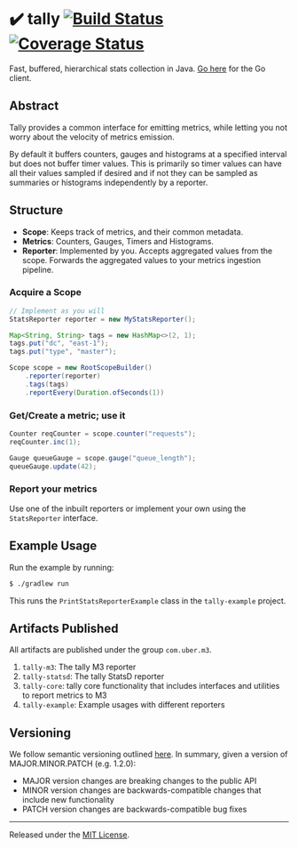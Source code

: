 # :heavy_check_mark: tally [![Build Status][ci-img]][ci] [![Coverage Status][cov-img]][cov]

Fast, buffered, hierarchical stats collection in Java. [Go here](https://github.com/uber-go/tally) for the Go client.

## Abstract

Tally provides a common interface for emitting metrics, while letting you not worry about the velocity of metrics emission.

By default it buffers counters, gauges and histograms at a specified interval but does not buffer timer values.  This is primarily so timer values can have all their values sampled if desired and if not they can be sampled as summaries or histograms independently by a reporter.

## Structure

- **Scope**: Keeps track of metrics, and their common metadata.
- **Metrics**: Counters, Gauges, Timers and Histograms.
- **Reporter**: Implemented by you. Accepts aggregated values from the scope. Forwards the aggregated values to your metrics ingestion pipeline.

### Acquire a Scope

```java
// Implement as you will
StatsReporter reporter = new MyStatsReporter();

Map<String, String> tags = new HashMap<>(2, 1);
tags.put("dc", "east-1");
tags.put("type", "master");

Scope scope = new RootScopeBuilder()
    .reporter(reporter)
    .tags(tags)
    .reportEvery(Duration.ofSeconds(1))
```

### Get/Create a metric; use it
```java
Counter reqCounter = scope.counter("requests");
reqCounter.inc(1);

Gauge queueGauge = scope.gauge("queue_length");
queueGauge.update(42);
```

### Report your metrics

Use one of the inbuilt reporters or implement your own using the `StatsReporter` interface.

## Example Usage

Run the example by running:
```bash
$ ./gradlew run
```
This runs the `PrintStatsReporterExample` class in the `tally-example` project.

## Artifacts Published

All artifacts are published under the group `com.uber.m3`.

1. `tally-m3`: The tally M3 reporter
1. `tally-statsd`: The tally StatsD reporter
1. `tally-core`: tally core functionality that includes interfaces and utilities to report metrics to M3
1. `tally-example`: Example usages with different reporters

## Versioning
We follow semantic versioning outlined [here](http://semver.org/spec/v2.0.0.html). In summary,
given a version of MAJOR.MINOR.PATCH (e.g. 1.2.0):

- MAJOR version changes are breaking changes to the public API
- MINOR version changes are backwards-compatible changes that include new functionality
- PATCH version changes are backwards-compatible bug fixes
<hr>

Released under the [MIT License](LICENSE.md).

[ci-img]: https://travis-ci.org/uber-java/tally.svg?branch=master
[ci]: https://travis-ci.org/uber-java/tally
[cov-img]: https://coveralls.io/repos/github/uber-java/tally/badge.svg?branch=master
[cov]: https://coveralls.io/github/uber-java/tally?branch=master